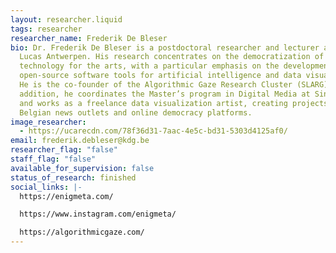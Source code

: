 ```yaml
---
layout: researcher.liquid
tags: researcher
researcher_name: Frederik De Bleser
bio: Dr. Frederik De Bleser is a postdoctoral researcher and lecturer at Sint
  Lucas Antwerpen. His research concentrates on the democratization of
  technology for the arts, with a particular emphasis on the development of
  open-source software tools for artificial intelligence and data visualization.
  He is the co-founder of the Algorithmic Gaze Research Cluster (SLARG). In
  addition, he coordinates the Master’s program in Digital Media at Sint Lucas
  and works as a freelance data visualization artist, creating projects for
  Belgian news outlets and online democracy platforms.
image_researcher:
  - https://ucarecdn.com/78f36d31-7aac-4e5c-bd31-5303d4125af0/
email: frederik.debleser@kdg.be
researcher_flag: "false"
staff_flag: "false"
available_for_supervision: false
status_of_research: finished
social_links: |-
  https://enigmeta.com/

  https://www.instagram.com/enigmeta/

  https://algorithmicgaze.com/
---
```

